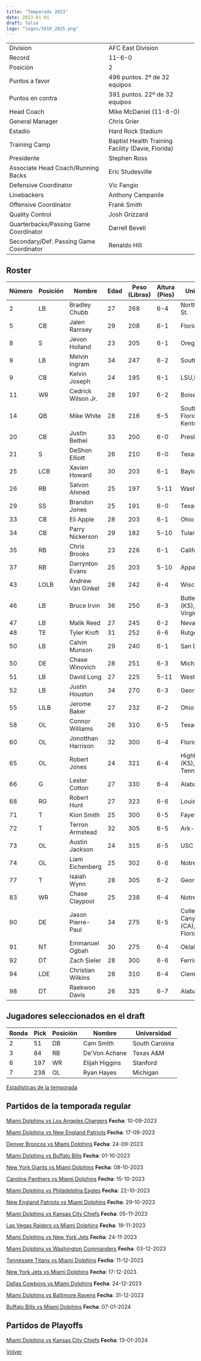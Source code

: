 ```yaml
---
title: "Temporada 2023"
date: 2023-01-01
draft: false
logo: "logos/2018_2025.png"
---
```


|                      |                      |
|-------------------------|---------------------------|
| Division               | AFC East Division            |
| Record                 | 11-6-0              |
| Posición               | 2            |
| Puntos a favor         | 496 puntos. 2º de 32 equipos           |
| Puntos en contra       | 391 puntos. 22º de 32 equipos       |
| Head Coach             | Mike McDaniel (11-6-0)               |
| General Manager        | Chris Grier      |
| Estadio                | Hard Rock Stadium             |
| Training Camp          | Baptist Health Training Facility (Davie, Florida)        |
| Presidente | Stephen Ross |
| Associate Head Coach/Running Backs | Eric Studesville |
| Defensive Coordinator | Vic Fangio |
| Linebackers | Anthony Campanile |
| Offensive Coordinator | Frank Smith |
| Quality Control | Josh Grizzard |
| Quarterbacks/Passing Game Coordinator | Darrell Bevell |
| Secondary/Def. Passing Game Coordinator | Renaldo Hill |


## Roster

| Número | Posición | Nombre           | Edad | Peso (Libras) | Altura (Píes) | Universidad          |
|--------|----------|------------------|------|---------------|---------------|----------------------|
| 2 | LB | Bradley Chubb | 27 | 268 | 6-4 | North Carolina St. |
| 5 | CB | Jalen Ramsey | 29 | 208 | 6-1 | Florida St. |
| 8 | S | Jevon Holland | 23 | 205 | 6-1 | Oregon |
| 9 | LB | Melvin Ingram | 34 | 247 | 6-2 | South Carolina |
| 9 | CB | Kelvin Joseph | 24 | 195 | 6-1 | LSU,Kentucky |
| 11 | WR | Cedrick Wilson Jr. | 28 | 197 | 6-2 | Boise St. |
| 14 | QB | Mike White | 28 | 216 | 6-5 | South Florida,Western Kentucky |
| 20 | CB | Justin Bethel | 33 | 200 | 6-0 | Presbyterian |
| 21 | S | DeShon Elliott | 26 | 210 | 6-0 | Texas |
| 25 | LCB | Xavien Howard | 30 | 203 | 6-1 | Baylor |
| 26 | RB | Salvon Ahmed | 25 | 197 | 5-11 | Washington |
| 29 | SS | Brandon Jones | 25 | 191 | 6-0 | Texas |
| 33 | CB | Eli Apple | 28 | 203 | 6-1 | Ohio St. |
| 34 | CB | Parry Nickerson | 29 | 182 | 5-10 | Tulane |
| 35 | RB | Chris Brooks | 23 | 226 | 6-1 | California,BYU |
| 37 | RB | Darrynton Evans | 25 | 203 | 5-10 | Appalachian St. |
| 43 | LOLB | Andrew Van Ginkel | 28 | 242 | 6-4 | Wisconsin |
| 46 | LB | Bruce Irvin | 36 | 250 | 6-3 | Butler (KS),West Virginia |
| 47 | LB | Malik Reed | 27 | 245 | 6-2 | Nevada |
| 48 | TE | Tyler Kroft | 31 | 252 | 6-6 | Rutgers |
| 50 | LB | Calvin Munson | 29 | 240 | 6-1 | San Diego St. |
| 50 | DE | Chase Winovich | 28 | 251 | 6-3 | Michigan |
| 51 | LB | David Long | 27 | 225 | 5-11 | West Virginia |
| 52 | LB | Justin Houston | 34 | 270 | 6-3 | Georgia |
| 55 | LILB | Jerome Baker | 27 | 232 | 6-2 | Ohio St. |
| 58 | OL | Connor Williams | 26 | 310 | 6-5 | Texas |
| 60 | OL | Jonotthan Harrison | 32 | 300 | 6-4 | Florida |
| 65 | OL | Robert Jones | 24 | 321 | 6-4 | Highland (KS),Middle Tenn. St. |
| 66 | G | Lester Cotton | 27 | 330 | 6-4 | Alabama |
| 68 | RG | Robert Hunt | 27 | 323 | 6-6 | Louisiana |
| 71 | T | Kion Smith | 25 | 300 | 6-5 | Fayetteville St. |
| 72 | T | Terron Armstead | 32 | 305 | 6-5 | Ark-Pine Bluff |
| 73 | OL | Austin Jackson | 24 | 315 | 6-5 | USC |
| 74 | OL | Liam Eichenberg | 25 | 302 | 6-6 | Notre Dame |
| 77 | T | Isaiah Wynn | 28 | 305 | 6-2 | Georgia |
| 83 | WR | Chase Claypool | 25 | 238 | 6-4 | Notre Dame |
| 90 | DE | Jason Pierre-Paul | 34 | 275 | 6-5 | College of the Canyons (CA),South Florida |
| 91 | NT | Emmanuel Ogbah | 30 | 275 | 6-4 | Oklahoma St. |
| 92 | DT | Zach Sieler | 28 | 300 | 6-6 | Ferris St. |
| 94 | LDE | Christian Wilkins | 28 | 310 | 6-4 | Clemson |
| 98 | DT | Raekwon Davis | 26 | 325 | 6-7 | Alabama |


## Jugadores seleccionados en el draft

| Ronda | Pick | Posición | Nombre           | Universidad          |
|-------|------|----------|------------------|----------------------|
| 2 | 51 | DB | Cam Smith | South Carolina |
| 3 | 84 | RB | De'Von Achane | Texas A&M |
| 6 | 197 | WR | Elijah Higgins | Stanford |
| 7 | 238 | OL | Ryan Hayes | Michigan |



[Estadisticas de la temporada](/historia/stats/2023)

## Partidos de la temporada regular

[Miami Dolphins vs Los Angeles Chargers](/historia/partidos/mia-lac-20230910) **Fecha**: 10-09-2023

[Miami Dolphins vs New England Patriots](/historia/partidos/mia-ne-20230917) **Fecha**: 17-09-2023

[Denver Broncos vs Miami Dolphins](/historia/partidos/den-mia-20230924) **Fecha**: 24-09-2023

[Miami Dolphins vs Buffalo Bills](/historia/partidos/mia-buf-20231001) **Fecha**: 01-10-2023

[New York Giants vs Miami Dolphins](/historia/partidos/nyg-mia-20231008) **Fecha**: 08-10-2023

[Carolina Panthers vs Miami Dolphins](/historia/partidos/car-mia-20231015) **Fecha**: 15-10-2023

[Miami Dolphins vs Philadelphia Eagles](/historia/partidos/mia-phi-20231022) **Fecha**: 22-10-2023

[New England Patriots vs Miami Dolphins](/historia/partidos/ne-mia-20231029) **Fecha**: 29-10-2023

[Miami Dolphins vs Kansas City Chiefs](/historia/partidos/mia-kc-20231105) **Fecha**: 05-11-2023

[Las Vegas Raiders vs Miami Dolphins](/historia/partidos/lv-mia-20231119) **Fecha**: 19-11-2023

[Miami Dolphins vs New York Jets](/historia/partidos/mia-nyj-20231124) **Fecha**: 24-11-2023

[Miami Dolphins vs Washington Commanders](/historia/partidos/mia-was-20231203) **Fecha**: 03-12-2023

[Tennessee Titans vs Miami Dolphins](/historia/partidos/ten-mia-20231211) **Fecha**: 11-12-2023

[New York Jets vs Miami Dolphins](/historia/partidos/nyj-mia-20231217) **Fecha**: 17-12-2023

[Dallas Cowboys vs Miami Dolphins](/historia/partidos/dal-mia-20231224) **Fecha**: 24-12-2023

[Miami Dolphins vs Baltimore Ravens](/historia/partidos/mia-bal-20231231) **Fecha**: 31-12-2023

[Buffalo Bills vs Miami Dolphins](/historia/partidos/buf-mia-20240107) **Fecha**: 07-01-2024




## Partidos de Playoffs

[Miami Dolphins vs Kansas City Chiefs](/historia/partidos/mia-kc-20240113) **Fecha**: 13-01-2024




[Volver](/historia)